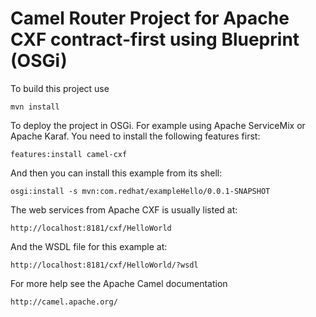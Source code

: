 Camel Router Project for Apache CXF contract-first using Blueprint (OSGi)
=========================================================================

To build this project use

    mvn install

To deploy the project in OSGi. For example using Apache ServiceMix
or Apache Karaf. You need to install the following features first:

    features:install camel-cxf

And then you can install this example from its shell:

    osgi:install -s mvn:com.redhat/exampleHello/0.0.1-SNAPSHOT

The web services from Apache CXF is usually listed at:

    http://localhost:8181/cxf/HelloWorld

And the WSDL file for this example at:

    http://localhost:8181/cxf/HelloWorld/?wsdl

For more help see the Apache Camel documentation

    http://camel.apache.org/

